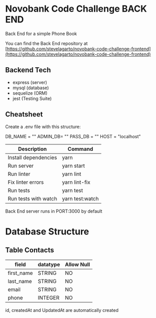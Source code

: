 # Novobank Code Challenge BACK END

Back End for a simple Phone Book

You can find the Back End repository at [https://github.com/stevelagarto/novobank-code-challenge-frontend](https://github.com/stevelagarto/novobank-code-challenge-frontend)


## Backend Tech
- express (server)
- mysql (database)
- sequelize (ORM)
- jest (Testing Suite)

## Cheatsheet

Create a .env file with this structure:

DB_NAME = ""
ADMIN_DB= ""
PASS_DB = ""
HOST = "localhost"

Description | Command
------------| -------
Install dependencies | yarn
Run server | yarn start
Run linter | yarn lint
Fix linter errors | yarn lint-fix
Run tests | yarn test
Run tests with watch | yarn test:watch

Back End server runs in PORT:3000 by default

# Database Structure

## Table Contacts

field | datatype | Allow Null
------| -------- | ----------
first_name | STRING | NO
last_name | STRING | NO
email | STRING | NO
phone | INTEGER | NO

id, createdAt and UpdatedAt are automatically created


